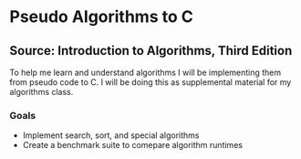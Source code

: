 # Pseudo Algorithms to C

## Source: Introduction to Algorithms, Third Edition

To help me learn and understand algorithms I will be implementing them from
pseudo code to C. I will be doing this as supplemental material for my
algorithms class.

### Goals

* Implement search, sort, and special algorithms
* Create a benchmark suite to comepare algorithm runtimes
